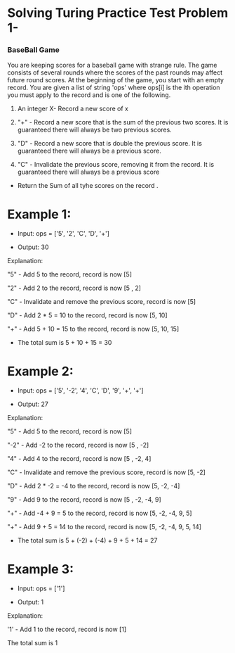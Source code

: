 # Solving Turing Practice Test Problem 1- 

### BaseBall Game
You are keeping scores for a baseball game with strange rule. The game consists of several rounds where the scores of the past rounds may affect future round scores.
At the beginning of the game, you start with an empty record. You are given a list of string 'ops' where ops[i] is the ith operation you must apply to the record and is one of the following. 

1. An integer X- Record a new score of x

2. "+" - Record a new score that is the sum of the previous two scores. It is guaranteed there will always be two previous scores.

3. "D" - Record a new score that is double the previous score. It is guaranteed there will always be a previous score.

4. "C" - Invalidate the previous score, removing it from the record. It is guaranteed there will always be a previous score 

- Return the Sum of all tyhe scores on the record .


# Example 1:

- Input: ops = ['5', '2', 'C', 'D', '+']

- Output: 30

Explanation: 

"5" - Add 5 to the record, record is now [5]

"2" - Add 2 to the record, record is now [5 , 2]

"C" - Invalidate and remove the previous score, record is now [5]

"D" - Add 2 * 5 = 10 to the record, record is now [5, 10]

"+" - Add 5 + 10 = 15 to the record, record is now [5, 10, 15]
- The total sum is 5 + 10 + 15 = 30 


# Example 2:

- Input: ops = ['5', '-2', '4', 'C', 'D', '9', '+', '+']

- Output: 27

Explanation: 

"5" - Add 5 to the record, record is now [5]

"-2" - Add -2 to the record, record is now [5 , -2]

"4" - Add 4 to the record, record is now [5 , -2, 4]

"C" - Invalidate and remove the previous score, record is now [5, -2]

"D" - Add 2 * -2 = -4 to the record, record is now [5, -2, -4]

"9" - Add 9 to the record, record is now [5 , -2, -4, 9]

"+" - Add -4 + 9 = 5 to the record, record is now [5, -2, -4, 9, 5]

"+" - Add 9 + 5 = 14 to the record, record is now [5, -2, -4, 9, 5, 14]

- The total sum is 5 + (-2) + (-4) + 9 + 5 + 14 = 27



# Example 3:

- Input: ops = ['1']

- Output: 1

Explanation: 

'1' - Add 1 to the record, record is now [1]

The total sum is 1